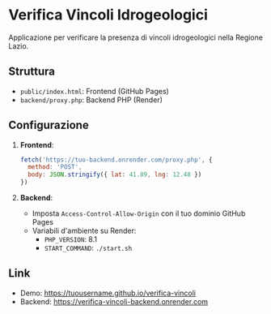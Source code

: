 # Verifica Vincoli Idrogeologici

Applicazione per verificare la presenza di vincoli idrogeologici nella Regione Lazio.

## Struttura
- `public/index.html`: Frontend (GitHub Pages)
- `backend/proxy.php`: Backend PHP (Render)

## Configurazione
1. **Frontend**: 
   ```javascript
   fetch('https://tuo-backend.onrender.com/proxy.php', {
     method: 'POST',
     body: JSON.stringify({ lat: 41.89, lng: 12.48 })
   })
   ```

2. **Backend**:
   - Imposta `Access-Control-Allow-Origin` con il tuo dominio GitHub Pages
   - Variabili d'ambiente su Render:
     - `PHP_VERSION`: 8.1
     - `START_COMMAND`: `./start.sh`

## Link
- Demo: https://tuousername.github.io/verifica-vincoli
- Backend: https://verifica-vincoli-backend.onrender.com